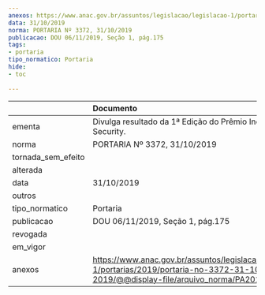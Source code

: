```yaml
---
anexos: https://www.anac.gov.br/assuntos/legislacao/legislacao-1/portarias/2019/portaria-no-3372-31-10-2019/@@display-file/arquivo_norma/PA2019-3372.pdf
data: 31/10/2019
norma: PORTARIA Nº 3372, 31/10/2019
publicacao: DOU 06/11/2019, Seção 1, pág.175
tags:
- portaria
tipo_normatico: Portaria
hide: 
- toc 
 
---
```


|                    | Documento                                                                                                                                        |
|:-------------------|:-------------------------------------------------------------------------------------------------------------------------------------------------|
| ementa             | Divulga resultado da 1ª Edição do Prêmio InovANAC Security.                                                                                      |
| norma              | PORTARIA Nº 3372, 31/10/2019                                                                                                                     |
| tornada_sem_efeito |                                                                                                                                                  |
| alterada           |                                                                                                                                                  |
| data               | 31/10/2019                                                                                                                                       |
| outros             |                                                                                                                                                  |
| tipo_normatico     | Portaria                                                                                                                                         |
| publicacao         | DOU 06/11/2019, Seção 1, pág.175                                                                                                                 |
| revogada           |                                                                                                                                                  |
| em_vigor           |                                                                                                                                                  |
| anexos             | https://www.anac.gov.br/assuntos/legislacao/legislacao-1/portarias/2019/portaria-no-3372-31-10-2019/@@display-file/arquivo_norma/PA2019-3372.pdf |